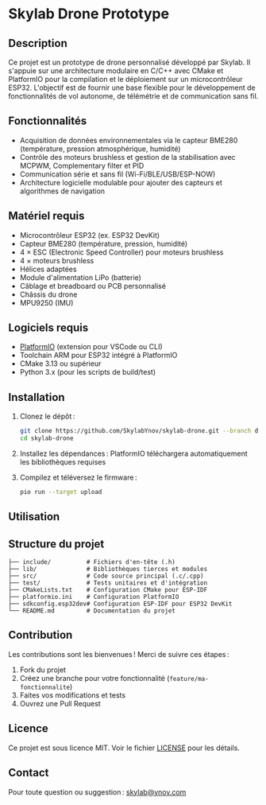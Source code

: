 # Skylab Drone Prototype

## Description

Ce projet est un prototype de drone personnalisé développé par Skylab. Il s'appuie sur une architecture modulaire en C/C++ avec CMake et PlatformIO pour la compilation et le déploiement sur un microcontrôleur ESP32. L'objectif est de fournir une base flexible pour le développement de fonctionnalités de vol autonome, de télémétrie et de communication sans fil.

## Fonctionnalités

* Acquisition de données environnementales via le capteur BME280 (température, pression atmosphérique, humidité)
* Contrôle des moteurs brushless et gestion de la stabilisation avec MCPWM, Complementary filter et PID
* Communication série et sans fil (Wi-Fi/BLE/USB/ESP-NOW)
* Architecture logicielle modulable pour ajouter des capteurs et algorithmes de navigation

## Matériel requis

* Microcontrôleur ESP32 (ex. ESP32 DevKit)
* Capteur BME280 (température, pression, humidité)
* 4 × ESC (Electronic Speed Controller) pour moteurs brushless
* 4 × moteurs brushless
* Hélices adaptées
* Module d'alimentation LiPo (batterie)
* Câblage et breadboard ou PCB personnalisé
* Châssis du drone
* MPU9250 (IMU)

## Logiciels requis

* [PlatformIO](https://platformio.org) (extension pour VSCode ou CLI)
* Toolchain ARM pour ESP32 intégré à PlatformIO
* CMake 3.13 ou supérieur
* Python 3.x (pour les scripts de build/test)

## Installation

1. Clonez le dépôt :

   ```bash
   git clone https://github.com/SkylabYnov/skylab-drone.git --branch develop
   cd skylab-drone
   ```
2. Installez les dépendances :
   PlatformIO téléchargera automatiquement les bibliothèques requises
3. Compilez et téléversez le firmware :

   ```bash
   pio run --target upload
   ```

## Utilisation

## Structure du projet

```
├── include/          # Fichiers d'en-tête (.h)
├── lib/              # Bibliothèques tierces et modules
├── src/              # Code source principal (.c/.cpp)
├── test/             # Tests unitaires et d'intégration
├── CMakeLists.txt    # Configuration CMake pour ESP-IDF
├── platformio.ini    # Configuration PlatformIO
├── sdkconfig.esp32dev# Configuration ESP-IDF pour ESP32 DevKit
└── README.md         # Documentation du projet
```

## Contribution

Les contributions sont les bienvenues ! Merci de suivre ces étapes :

1. Fork du projet
2. Créez une branche pour votre fonctionnalité (`feature/ma-fonctionnalite`)
3. Faites vos modifications et tests
4. Ouvrez une Pull Request

## Licence

Ce projet est sous licence MIT. Voir le fichier [LICENSE](LICENSE) pour les détails.

## Contact

Pour toute question ou suggestion : [skylab@ynov.com](mailto:skylab@ynov.com)
